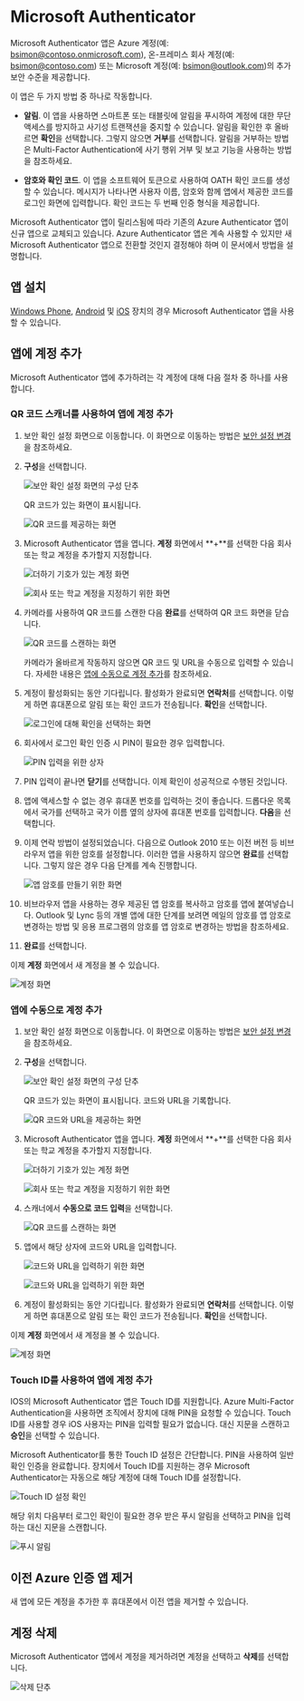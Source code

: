 <properties
	pageTitle="휴대폰용 Microsoft Authenticator 앱 | Microsoft Azure"
	description="최신 버전의 Azure Authenticator로 업그레이드하는 방법에 알아봅니다."
	services="multi-factor-authentication"
	documentationCenter=""
	authors="kgremban"
	manager="femila"
	editor="curtland"/>

<tags
	ms.service="multi-factor-authentication"
	ms.workload="identity"
	ms.tgt_pltfrm="na"
	ms.devlang="na"
	ms.topic="article"
	ms.date="08/22/2016"
	ms.author="kgremban"/>

# Microsoft Authenticator

Microsoft Authenticator 앱은 Azure 계정(예: bsimon@contoso.onmicrosoft.com), 온-프레미스 회사 계정(예: bsimon@contoso.com) 또는 Microsoft 계정(예: bsimon@outlook.com)의 추가 보안 수준을 제공합니다.

이 앱은 두 가지 방법 중 하나로 작동합니다.

- **알림**. 이 앱을 사용하면 스마트폰 또는 태블릿에 알림을 푸시하여 계정에 대한 무단 액세스를 방지하고 사기성 트랜잭션을 중지할 수 있습니다. 알림을 확인한 후 올바르면 **확인**을 선택합니다. 그렇지 않으면 **거부**를 선택합니다. 알림을 거부하는 방법은 Multi-Factor Authentication에 사기 행위 거부 및 보고 기능을 사용하는 방법을 참조하세요.

- **암호와 확인 코드**. 이 앱을 소프트웨어 토큰으로 사용하여 OATH 확인 코드를 생성할 수 있습니다. 메시지가 나타나면 사용자 이름, 암호와 함께 앱에서 제공한 코드를 로그인 화면에 입력합니다. 확인 코드는 두 번째 인증 형식을 제공합니다.

Microsoft Authenticator 앱이 릴리스됨에 따라 기존의 Azure Authenticator 앱이 신규 앱으로 교체되고 있습니다. Azure Authenticator 앱은 계속 사용할 수 있지만 새 Microsoft Authenticator 앱으로 전환할 것인지 결정해야 하며 이 문서에서 방법을 설명합니다.

## 앱 설치

[Windows Phone](http://go.microsoft.com/fwlink/?Linkid=825071), [Android](http://go.microsoft.com/fwlink/?Linkid=825072) 및 [iOS](http://go.microsoft.com/fwlink/?Linkid=825073) 장치의 경우 Microsoft Authenticator 앱을 사용할 수 있습니다.

## 앱에 계정 추가

Microsoft Authenticator 앱에 추가하려는 각 계정에 대해 다음 절차 중 하나를 사용합니다.

### QR 코드 스캐너를 사용하여 앱에 계정 추가

1. 보안 확인 설정 화면으로 이동합니다. 이 화면으로 이동하는 방법은 [보안 설정 변경](multi-factor-authentication-end-user-manage-settings.md)을 참조하세요.

2. **구성**을 선택합니다.

	![보안 확인 설정 화면의 구성 단추](./media/multi-factor-authentication-azure-authenticator/azureauthe.png)

	QR 코드가 있는 화면이 표시됩니다.

	![QR 코드를 제공하는 화면](./media/multi-factor-authentication-azure-authenticator/barcode2.png)

3. Microsoft Authenticator 앱을 엽니다. **계정** 화면에서 **+**를 선택한 다음 회사 또는 학교 계정을 추가할지 지정합니다.

	![더하기 기호가 있는 계정 화면](./media/multi-factor-authentication-azure-authenticator/addaccount3.png)

	![회사 또는 학교 계정을 지정하기 위한 화면](./media/multi-factor-authentication-end-user-first-time-mobile-app/scan.png)

4. 카메라를 사용하여 QR 코드를 스캔한 다음 **완료**를 선택하여 QR 코드 화면을 닫습니다.

	![QR 코드를 스캔하는 화면](./media/multi-factor-authentication-end-user-first-time-mobile-app/scan2.png)

	카메라가 올바르게 작동하지 않으면 QR 코드 및 URL을 수동으로 입력할 수 있습니다. 자세한 내용은 [앱에 수동으로 계정 추가](#add-an-account-to-the-app-manually)를 참조하세요.

5. 계정이 활성화되는 동안 기다립니다. 활성화가 완료되면 **연락처**를 선택합니다. 이렇게 하면 휴대폰으로 알림 또는 확인 코드가 전송됩니다. **확인**을 선택합니다.

	![로그인에 대해 확인을 선택하는 화면](./media/multi-factor-authentication-end-user-first-time-mobile-app/verify.png)

6. 회사에서 로그인 확인 인증 시 PIN이 필요한 경우 입력합니다.

	![PIN 입력을 위한 상자](./media/multi-factor-authentication-end-user-first-time-mobile-app/scan3.png)

7. PIN 입력이 끝나면 **닫기**를 선택합니다. 이제 확인이 성공적으로 수행된 것입니다.
8. 앱에 액세스할 수 없는 경우 휴대폰 번호를 입력하는 것이 좋습니다. 드롭다운 목록에서 국가를 선택하고 국가 이름 옆의 상자에 휴대폰 번호를 입력합니다. **다음**을 선택합니다.
9. 이제 연락 방법이 설정되었습니다. 다음으로 Outlook 2010 또는 이전 버전 등 비브라우저 앱을 위한 암호를 설정합니다. 이러한 앱을 사용하지 않으면 **완료**를 선택합니다. 그렇지 않은 경우 다음 단계를 계속 진행합니다.

	![앱 암호를 만들기 위한 화면](./media/multi-factor-authentication-end-user-first-time-mobile-app/step4.png)

10. 비브라우저 앱을 사용하는 경우 제공된 앱 암호를 복사하고 암호를 앱에 붙여넣습니다. Outlook 및 Lync 등의 개별 앱에 대한 단계를 보려면 메일의 암호를 앱 암호로 변경하는 방법 및 응용 프로그램의 암호를 앱 암호로 변경하는 방법을 참조하세요.
11. **완료**를 선택합니다.

이제 **계정** 화면에서 새 계정을 볼 수 있습니다.

![계정 화면](./media/multi-factor-authentication-azure-authenticator/accounts.png)

### 앱에 수동으로 계정 추가

1. 보안 확인 설정 화면으로 이동합니다. 이 화면으로 이동하는 방법은 [보안 설정 변경](multi-factor-authentication-end-user-manage-settings.md)을 참조하세요.

2. **구성**을 선택합니다.

	![보안 확인 설정 화면의 구성 단추](./media/multi-factor-authentication-azure-authenticator/azureauthe.png)

	QR 코드가 있는 화면이 표시됩니다. 코드와 URL을 기록합니다.

	![QR 코드와 URL을 제공하는 화면](./media/multi-factor-authentication-azure-authenticator/barcode2.png)

3. Microsoft Authenticator 앱을 엽니다. **계정** 화면에서 **+**를 선택한 다음 회사 또는 학교 계정을 추가할지 지정합니다.

	![더하기 기호가 있는 계정 화면](./media/multi-factor-authentication-azure-authenticator/addaccount3.png)

	![회사 또는 학교 계정을 지정하기 위한 화면](./media/multi-factor-authentication-end-user-first-time-mobile-app/scan.png)

4. 스캐너에서 **수동으로 코드 입력**을 선택합니다.

	![QR 코드를 스캔하는 화면](./media/multi-factor-authentication-end-user-first-time-mobile-app/scan2.png)

5. 앱에서 해당 상자에 코드와 URL을 입력합니다.

	![코드와 URL을 입력하기 위한 화면](./media/multi-factor-authentication-azure-authenticator/manual.png)

	![코드와 URL을 입력하기 위한 화면](./media/multi-factor-authentication-end-user-first-time-mobile-app/addaccount2.png)

6. 계정이 활성화되는 동안 기다립니다. 활성화가 완료되면 **연락처**를 선택합니다. 이렇게 하면 휴대폰으로 알림 또는 확인 코드가 전송됩니다. **확인**을 선택합니다.

이제 **계정** 화면에서 새 계정을 볼 수 있습니다.

![계정 화면](./media/multi-factor-authentication-azure-authenticator/accounts.png)

### Touch ID를 사용하여 앱에 계정 추가

IOS의 Microsoft Authenticator 앱은 Touch ID를 지원합니다. Azure Multi-Factor Authentication을 사용하면 조직에서 장치에 대해 PIN을 요청할 수 있습니다. Touch ID를 사용할 경우 iOS 사용자는 PIN을 입력할 필요가 없습니다. 대신 지문을 스캔하고 **승인**을 선택할 수 있습니다.

Microsoft Authenticator를 통한 Touch ID 설정은 간단합니다. PIN을 사용하여 일반 확인 인증을 완료합니다. 장치에서 Touch ID를 지원하는 경우 Microsoft Authenticator는 자동으로 해당 계정에 대해 Touch ID를 설정합니다.

![Touch ID 설정 확인](./media/multi-factor-authentication-azure-authenticator/touchid1.png)

해당 위치 다음부터 로그인 확인이 필요한 경우 받은 푸시 알림을 선택하고 PIN을 입력하는 대신 지문을 스캔합니다.

![푸시 알림](./media/multi-factor-authentication-azure-authenticator/touchid2.png)

## 이전 Azure 인증 앱 제거

새 앱에 모든 계정을 추가한 후 휴대폰에서 이전 앱을 제거할 수 있습니다.

## 계정 삭제

Microsoft Authenticator 앱에서 계정을 제거하려면 계정을 선택하고 **삭제**를 선택합니다.

![삭제 단추](./media/multi-factor-authentication-azure-authenticator/remove.png)

<!---HONumber=AcomDC_0921_2016-->